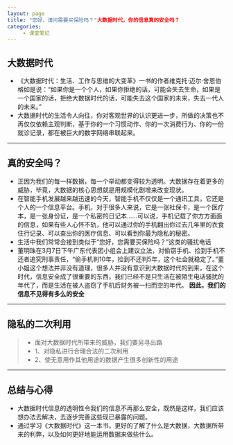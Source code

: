 ```yaml
---
layout: page
title: "您好，请问需要买保险吗？"大数据时代，你的信息真的安全吗？
categories:
     - 课堂笔记
---
```


## 大数据时代
* 《大数据时代：生活、工作与思维的大变革》一书的作者维克托·迈尔·舍恩伯格如是说：“如果你是一个个人，如果你拒绝的话，可能会失去生命，如果是一个国家的话，拒绝大数据时代的话，可能失去这个国家的未来，失去一代人的未来。”
* 大数据时代的生活令人向往，你对客观世界的认识更进一步，所做的决策也不再仅仅依赖主观判断，基于你的一个习惯动作、你的一次消费行为、你的一份就诊记录，都在被巨大的数字网络串联起来。

---

## 真的安全吗？
* 正因为我们的每一样数据，每一个举动都变得较为透明。大数据存在着更多的威胁，毕竟，大数据的核心思想就是用规模化剧增来改变现状。
* 在智能手机发展越来越迅速的今天，智能手机不仅仅是一个通讯工具，它还是个人的一个信息平台。手机，对于很多人来说，它是一张社保卡，是一个医疗本，是一张身份证，是一个私密的日记本……可以说，手机记载了你方方面面的信息，如果有些人心怀不轨，他可以通过你的手机翻出你过去几年里的衣食住行记录、可以查出你的医疗信息、可以看到你最为隐私的秘密。
* 生活中我们常常会接到类似于“您好，您需要买保险吗？”这类的骚扰电话
* 董明珠在3月7日下午广东代表团小组会上建议立法，对偷窃手机、捡到手机不还者追究刑事责任，“偷手机判10年，捡到不还判5年，这个社会就稳定了。”董小姐这个想法并非没有道理，很多人并没有意识到大数据时代的到来，在这个时代，信息安全成了很重要的东西，我们已经不是只生活在被陌生电话骚扰的年代了，而是生活在被人盗窃了手机后财务被一扫而空的年代。
**因此，我们的信息不见得有多么的安全**

---

## 隐私的二次利用
> * 面对大数据时代所带来的威胁，我们要另寻出路
> * 1、对隐私进行合理合法的二次利用
> * 2、使无意用作其他用途的数据产生很多创新性的用途

---

## 总结与心得
* 大数据时代信息的透明性令我们的信息不再那么安全，既然是这样，我们应该想办法去解决，去逐步完善这些现已暴露的问题。
* 通过学习《大数据时代》这一本书，更好的了解了什么是大数据，大数据所带来的利弊，以及如何更好地能运用数据来做些什么。